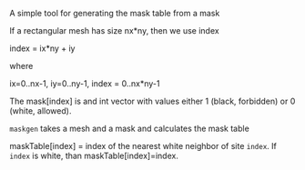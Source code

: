A simple tool for generating the mask table from a mask

If a rectangular mesh has size nx*ny, then we use index

index = ix*ny + iy

where

ix=0..nx-1, iy=0..ny-1, index = 0..nx*ny-1
 
The mask[index] is and int vector with values either 1 (black, forbidden)
 or 0 (white, allowed).
 
`maskgen` takes a mesh and a mask and calculates the mask table
  
maskTable[index] = index of the nearest white neighbor of site `index`. If `index` is
white, than maskTable[index]=index.

